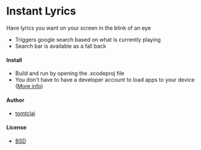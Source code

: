 # Instant Lyrics
Have lyrics you want on your screen in the blink of an eye
  * Triggers google search based on what is currently playing
  * Search bar is available as a fall back

#### Install
* Build and run by opening the .xcodeproj file
* You don't have to have a developer account to load apps to your device ([More info](http://bouk.co/blog/sideload-iphone/))

#### Author
* [tomtclai](https://github.com/tomtclai)

#### License
* [BSD](License.txt)
